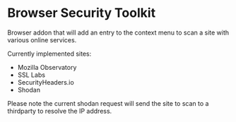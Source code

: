 # Browser Security Toolkit

Browser addon that will add an entry to the context menu to scan a site with various online services.

Currently implemented sites:

* Mozilla Observatory
* SSL Labs
* SecurityHeaders.io
* Shodan

Please note the current shodan request will send the site to scan to a thirdparty to resolve the IP address.

